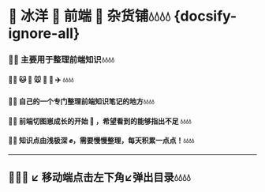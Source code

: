 # 🌹 冰洋 🐶 前端 🐶 杂货铺💧💧💧💧 {docsify-ignore-all}

### 🌹🌹 主要用于整理前端知识💧💧💧💧 
#### 🌹🌹 🐱 🐶 🐭 🐘 🐳 ✈️ 💧💧💧💧
#### 🌹🌹 自己的一个专门整理前端知识笔记的地方💧💧💧💧
#### 🌹🌹 前端切图崽成长的开始 🚢 ，希望看到的能够指出不足 💧💧💧💧 
#### 🌹🌹 知识点由浅极深 ✊，需要慢慢整理，每天积累一点点！💧💧💧💧

---
## 🐳🐳🐳 ↙️ 移动端点击左下角↙️弹出目录💧💧💧💧